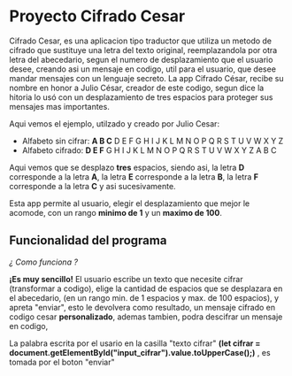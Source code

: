 # Proyecto Cifrado Cesar

Cifrado Cesar, es una aplicacion tipo traductor que utiliza un metodo de cifrado que sustituye una letra del texto original, reemplazandola por otra letra del abecedario, segun el numero de desplazamiento que el usuario desee, creando asi un mensaje en codigo, util para el usuario, que desee mandar mensajes con un lenguaje secreto.
La app Cifrado César, recibe su nombre en honor a Julio César, creador de este codigo, segun dice la hitoria lo usó con un desplazamiento de tres espacios para proteger sus mensajes mas importantes.

Aqui vemos el ejemplo, utilzado  y creado por Julio Cesar:

* Alfabeto sin cifrar: **A B C** D E F G H I J K L M N O P Q R S T U V W X Y Z
* Alfabeto cifrado:    **D E F** G H I J K L M N O P Q R S T U V W X Y Z A B C

Aqui vemos que se desplazo **tres** espacios, siendo asi, la letra **D** corresponde a la letra **A**, la letra **E** corresponde a la letra **B**, la letra **F** corresponde a la letra **C** y asi sucesivamente.

Esta app permite al usuario, elegir el desplazamiento que mejor le acomode, con un rango **minimo de 1** y un **maximo de 100**.

## Funcionalidad del programa

_¿ Como funciona ?_

**¡Es muy sencillo!**
El usuario escribe un texto que necesite cifrar (transformar a codigo), elige la cantidad de espacios que se desplazara en el abecedario, (en un rango min. de 1 espacios y max. de 100 espacios), y apreta "enviar", esto le devolvera como resultado, un mensaje cifrado en codigo cesar **personalizado**, ademas tambien, podra descifrar un mensaje en codigo, 

La palabra escrita por el usario en la casilla "texto cifrar" __(let cifrar = document.getElementById("input_cifrar").value.toUpperCase();)__ , es tomada por el boton "enviar"



